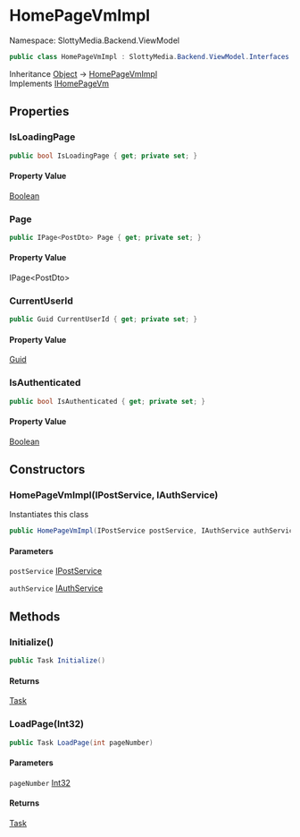# HomePageVmImpl

Namespace: SlottyMedia.Backend.ViewModel

```csharp
public class HomePageVmImpl : SlottyMedia.Backend.ViewModel.Interfaces.IHomePageVm
```

Inheritance [Object](https://docs.microsoft.com/en-us/dotnet/api/system.object) → [HomePageVmImpl](./slottymedia.backend.viewmodel.homepagevmimpl.md)<br>
Implements [IHomePageVm](./slottymedia.backend.viewmodel.interfaces.ihomepagevm.md)

## Properties

### **IsLoadingPage**

```csharp
public bool IsLoadingPage { get; private set; }
```

#### Property Value

[Boolean](https://docs.microsoft.com/en-us/dotnet/api/system.boolean)<br>

### **Page**

```csharp
public IPage<PostDto> Page { get; private set; }
```

#### Property Value

IPage&lt;PostDto&gt;<br>

### **CurrentUserId**

```csharp
public Guid CurrentUserId { get; private set; }
```

#### Property Value

[Guid](https://docs.microsoft.com/en-us/dotnet/api/system.guid)<br>

### **IsAuthenticated**

```csharp
public bool IsAuthenticated { get; private set; }
```

#### Property Value

[Boolean](https://docs.microsoft.com/en-us/dotnet/api/system.boolean)<br>

## Constructors

### **HomePageVmImpl(IPostService, IAuthService)**

Instantiates this class

```csharp
public HomePageVmImpl(IPostService postService, IAuthService authService)
```

#### Parameters

`postService` [IPostService](./slottymedia.backend.services.interfaces.ipostservice.md)<br>

`authService` [IAuthService](./slottymedia.backend.services.interfaces.iauthservice.md)<br>

## Methods

### **Initialize()**

```csharp
public Task Initialize()
```

#### Returns

[Task](https://docs.microsoft.com/en-us/dotnet/api/system.threading.tasks.task)<br>

### **LoadPage(Int32)**

```csharp
public Task LoadPage(int pageNumber)
```

#### Parameters

`pageNumber` [Int32](https://docs.microsoft.com/en-us/dotnet/api/system.int32)<br>

#### Returns

[Task](https://docs.microsoft.com/en-us/dotnet/api/system.threading.tasks.task)<br>

